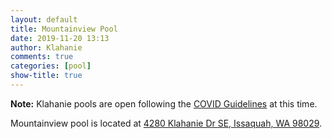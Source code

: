 ```yaml
---
layout: default
title: Mountainview Pool
date: 2019-11-20 13:13
author: Klahanie
comments: true
categories: [pool]
show-title: true
---
```


<div class="alert alert-info">

<b>Note:</b> Klahanie pools are open following the <a href="covid-guidelines.html">COVID Guidelines</a> at this time. 

</div>

Mountainview pool is located at [4280 Klahanie Dr SE, Issaquah, WA 98029](https://www.google.com/maps/place/Klahanie+Mountainview+Pool/@47.5701397,-122.0076412,16z/data=!4m5!3m4!1s0x549070209f776e83:0xa578ae1982e300f8!8m2!3d47.5682623!4d-122.0019776).

